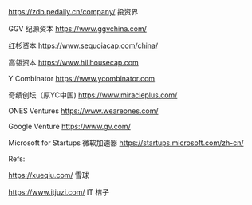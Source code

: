 https://zdb.pedaily.cn/company/ 投资界

GGV 纪源资本
  https://www.ggvchina.com/

红杉资本
  https://www.sequoiacap.com/china/

高瓴资本
  https://www.hillhousecap.com

Y Combinator
  https://www.ycombinator.com

奇绩创坛（原YC中国)
  https://www.miracleplus.com/

ONES Ventures
  https://www.weareones.com/

Google Venture
  https://www.gv.com/

Microsoft for Startups 微软加速器
  https://startups.microsoft.com/zh-cn/


Refs:

https://xueqiu.com/ 雪球

https://www.itjuzi.com/ IT 桔子